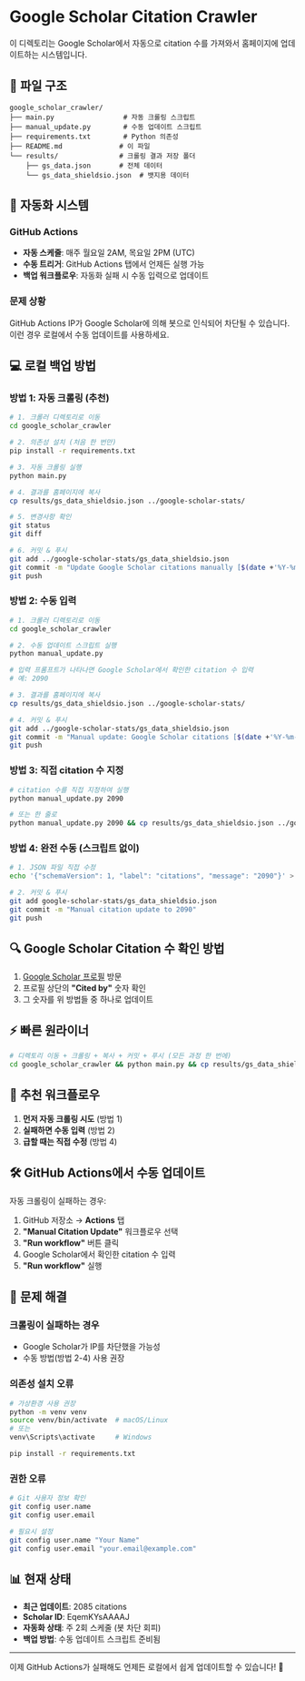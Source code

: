 # Google Scholar Citation Crawler

이 디렉토리는 Google Scholar에서 자동으로 citation 수를 가져와서 홈페이지에 업데이트하는 시스템입니다.

## 📁 파일 구조

```
google_scholar_crawler/
├── main.py                 # 자동 크롤링 스크립트
├── manual_update.py        # 수동 업데이트 스크립트
├── requirements.txt        # Python 의존성
├── README.md              # 이 파일
└── results/               # 크롤링 결과 저장 폴더
    ├── gs_data.json       # 전체 데이터
    └── gs_data_shieldsio.json  # 뱃지용 데이터
```

## 🚀 자동화 시스템

### GitHub Actions
- **자동 스케줄**: 매주 월요일 2AM, 목요일 2PM (UTC)
- **수동 트리거**: GitHub Actions 탭에서 언제든 실행 가능
- **백업 워크플로우**: 자동화 실패 시 수동 입력으로 업데이트

### 문제 상황
GitHub Actions IP가 Google Scholar에 의해 봇으로 인식되어 차단될 수 있습니다. 이런 경우 로컬에서 수동 업데이트를 사용하세요.

## 💻 로컬 백업 방법

### 방법 1: 자동 크롤링 (추천)

```bash
# 1. 크롤러 디렉토리로 이동
cd google_scholar_crawler

# 2. 의존성 설치 (처음 한 번만)
pip install -r requirements.txt

# 3. 자동 크롤링 실행
python main.py

# 4. 결과를 홈페이지에 복사
cp results/gs_data_shieldsio.json ../google-scholar-stats/

# 5. 변경사항 확인
git status
git diff

# 6. 커밋 & 푸시
git add ../google-scholar-stats/gs_data_shieldsio.json
git commit -m "Update Google Scholar citations manually [$(date +'%Y-%m-%d %H:%M:%S')]"
git push
```

### 방법 2: 수동 입력

```bash
# 1. 크롤러 디렉토리로 이동
cd google_scholar_crawler

# 2. 수동 업데이트 스크립트 실행
python manual_update.py

# 입력 프롬프트가 나타나면 Google Scholar에서 확인한 citation 수 입력
# 예: 2090

# 3. 결과를 홈페이지에 복사
cp results/gs_data_shieldsio.json ../google-scholar-stats/

# 4. 커밋 & 푸시
git add ../google-scholar-stats/gs_data_shieldsio.json
git commit -m "Manual update: Google Scholar citations [$(date +'%Y-%m-%d %H:%M:%S')]"
git push
```

### 방법 3: 직접 citation 수 지정

```bash
# citation 수를 직접 지정하여 실행
python manual_update.py 2090

# 또는 한 줄로
python manual_update.py 2090 && cp results/gs_data_shieldsio.json ../google-scholar-stats/
```

### 방법 4: 완전 수동 (스크립트 없이)

```bash
# 1. JSON 파일 직접 수정
echo '{"schemaVersion": 1, "label": "citations", "message": "2090"}' > google-scholar-stats/gs_data_shieldsio.json

# 2. 커밋 & 푸시
git add google-scholar-stats/gs_data_shieldsio.json
git commit -m "Manual citation update to 2090"
git push
```

## 🔍 Google Scholar Citation 수 확인 방법

1. [Google Scholar 프로필](https://scholar.google.com/citations?user=EqemKYsAAAAJ&hl) 방문
2. 프로필 상단의 **"Cited by"** 숫자 확인
3. 그 숫자를 위 방법들 중 하나로 업데이트

## ⚡ 빠른 원라이너

```bash
# 디렉토리 이동 + 크롤링 + 복사 + 커밋 + 푸시 (모든 과정 한 번에)
cd google_scholar_crawler && python main.py && cp results/gs_data_shieldsio.json ../google-scholar-stats/ && cd .. && git add google-scholar-stats/gs_data_shieldsio.json && git commit -m "Update citations [$(date +'%Y-%m-%d %H:%M:%S')]" && git push
```

## 📝 추천 워크플로우

1. **먼저 자동 크롤링 시도** (방법 1)
2. **실패하면 수동 입력** (방법 2) 
3. **급할 때는 직접 수정** (방법 4)

## 🛠️ GitHub Actions에서 수동 업데이트

자동 크롤링이 실패하는 경우:

1. GitHub 저장소 → **Actions** 탭
2. **"Manual Citation Update"** 워크플로우 선택
3. **"Run workflow"** 버튼 클릭
4. Google Scholar에서 확인한 citation 수 입력
5. **"Run workflow"** 실행

## 🔧 문제 해결

### 크롤링이 실패하는 경우
- Google Scholar가 IP를 차단했을 가능성
- 수동 방법(방법 2-4) 사용 권장

### 의존성 설치 오류
```bash
# 가상환경 사용 권장
python -m venv venv
source venv/bin/activate  # macOS/Linux
# 또는
venv\Scripts\activate     # Windows

pip install -r requirements.txt
```

### 권한 오류
```bash
# Git 사용자 정보 확인
git config user.name
git config user.email

# 필요시 설정
git config user.name "Your Name"
git config user.email "your.email@example.com"
```

## 📊 현재 상태

- **최근 업데이트**: 2085 citations
- **Scholar ID**: EqemKYsAAAAJ
- **자동화 상태**: 주 2회 스케줄 (봇 차단 회피)
- **백업 방법**: 수동 업데이트 스크립트 준비됨

---

이제 GitHub Actions가 실패해도 언제든 로컬에서 쉽게 업데이트할 수 있습니다! 🎉